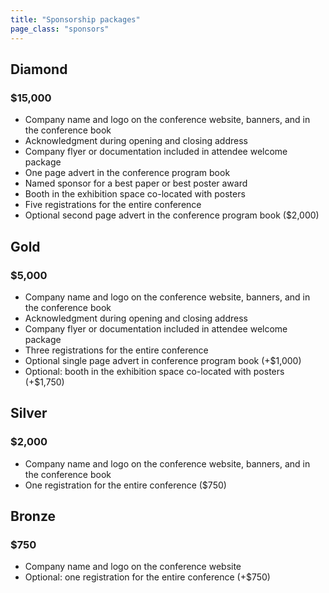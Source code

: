 ```yaml
---
title: "Sponsorship packages"
page_class: "sponsors"
---
```


## Diamond

### $15,000

* 	Company name and logo on the conference website, banners, and in the conference book 
*	Acknowledgment during opening and closing address 
*	Company flyer or documentation included in attendee welcome package 
*	One page advert in the conference program book 
*	Named sponsor for a best paper or best poster award 
*	Booth in the exhibition space co-located with posters 
*	Five registrations for the entire conference  
*	Optional second page advert in the conference program book ($2,000)	

## Gold

### $5,000

* Company name and logo on the conference website, banners, and in the conference book
* Acknowledgment during opening and closing address
* Company flyer or documentation included in attendee welcome package
* Three registrations for the entire conference
* Optional single page advert in conference program book (+$1,000)
* Optional: booth in the exhibition space co-located with posters (+$1,750)

## Silver

### $2,000

* Company name and logo on the conference website, banners, and in the conference book
* One registration for the entire conference ($750)

## Bronze

### $750

* Company name and logo on the conference website
* Optional: one registration for the entire conference (+$750)
